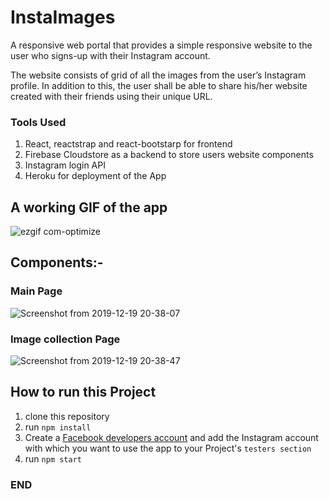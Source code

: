 # InstaImages
A responsive web portal that provides a simple responsive website to the user who signs-up with their Instagram account.

The website consists of grid of all the images from the user’s Instagram profile.
In addition to this, the user shall be able to share his/her website created with their friends using their unique URL.

### Tools Used

1. React, reactstrap and react-bootstarp for frontend
2. Firebase Cloudstore as a backend to store users website components
3. Instagram login API
4. Heroku for deployment of the App

## A working GIF of the app

![ezgif com-optimize](https://user-images.githubusercontent.com/39849261/71197313-58a83680-22b7-11ea-83a2-081fedca4762.gif)


## Components:-

### Main Page

![Screenshot from 2019-12-19 20-38-07](https://user-images.githubusercontent.com/39849261/71197411-8db48900-22b7-11ea-9dd8-d30b4945a8c3.png)

### Image collection Page

![Screenshot from 2019-12-19 20-38-47](https://user-images.githubusercontent.com/39849261/71197441-a1f88600-22b7-11ea-8391-7d21d49c83fe.png)

## How to run this Project

1. clone this repository
2. run `npm install`
3. Create a [Facebook developers account](https://developers.facebook.com/docs/instagram-basic-display-api/getting-started) and add the Instagram account with which you want to use the app to your Project's `testers section`
4. run `npm start`

### END ###

